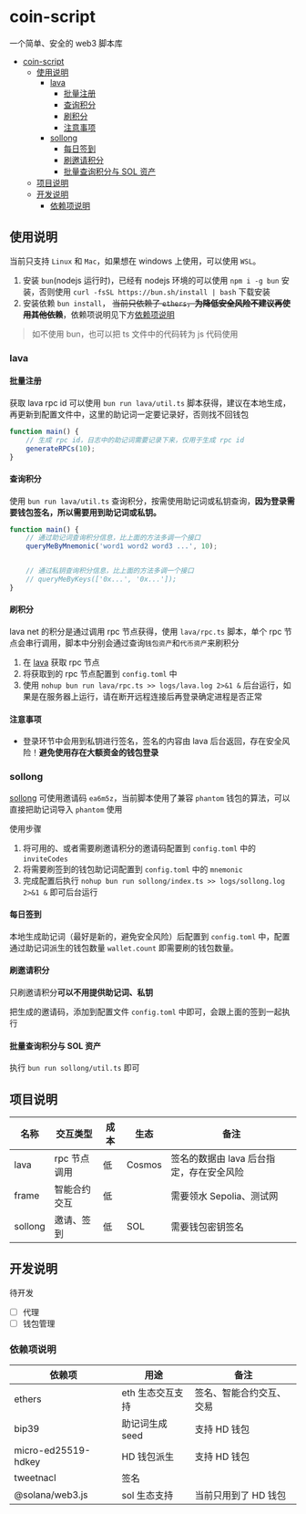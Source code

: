# coin-script

一个简单、安全的 web3 脚本库

- [coin-script](#coin-script)
  - [使用说明](#使用说明)
    - [lava](#lava)
      - [批量注册](#批量注册)
      - [查询积分](#查询积分)
      - [刷积分](#刷积分)
      - [注意事项](#注意事项)
    - [sollong](#sollong)
      - [每日签到](#每日签到)
      - [刷邀请积分](#刷邀请积分)
      - [批量查询积分与 SOL 资产](#批量查询积分与-sol-资产)
  - [项目说明](#项目说明)
  - [开发说明](#开发说明)
    - [依赖项说明](#依赖项说明)

## 使用说明

当前只支持 `Linux` 和 `Mac`，如果想在 windows 上使用，可以使用 `WSL`。

1. 安装 `bun`(nodejs 运行时)，已经有 nodejs 环境的可以使用 `npm i -g bun` 安装，否则使用 `curl -fsSL https://bun.sh/install | bash` 下载安装
2. 安装依赖 `bun install`， ~~当前只依赖了 `ethers`，**为降低安全风险不建议再使用其他依赖**~~，依赖项说明见下方[依赖项说明](#依赖项说明)

> 如不使用 bun，也可以把 ts 文件中的代码转为 js 代码使用

### lava

#### 批量注册

获取 lava rpc id 可以使用 `bun run lava/util.ts` 脚本获得，建议在本地生成，再更新到配置文件中，这里的助记词一定要记录好，否则找不回钱包

```ts
function main() {
    // 生成 rpc id，日志中的助记词需要记录下来，仅用于生成 rpc id
    generateRPCs(10);
}
```

#### 查询积分

使用 `bun run lava/util.ts` 查询积分，按需使用助记词或私钥查询，**因为登录需要钱包签名，所以需要用到助记词或私钥。**

```ts
function main() {
    // 通过助记词查询积分信息，比上面的方法多调一个接口
    queryMeByMnemonic('word1 word2 word3 ...', 10);


    // 通过私钥查询积分信息，比上面的方法多调一个接口
    // queryMeByKeys(['0x...', '0x...']);
}
```

#### 刷积分

lava net 的积分是通过调用 rpc 节点获得，使用 `lava/rpc.ts` 脚本，单个 rpc 节点会串行调用，脚本中分别会通过查询`钱包资产`和`代币资产`来刷积分

1. 在 [lava](https://points.lavanet.xyz/) 获取 rpc 节点
2. 将获取到的 rpc 节点配置到 `config.toml` 中
3. 使用 `nohup bun run lava/rpc.ts >> logs/lava.log 2>&1 &` 后台运行，如果是在服务器上运行，请在断开远程连接后再登录确定进程是否正常

#### 注意事项

- 登录环节中会用到私钥进行签名，签名的内容由 lava 后台返回，存在安全风险！**避免使用存在大额资金的钱包登录**

### sollong

[sollong](https://app.sollong.xyz/) 可使用邀请码 `ea6m5z`，当前脚本使用了兼容 `phantom` 钱包的算法，可以直接把助记词导入 `phantom` 使用

使用步骤

1. 将可用的、或者需要刷邀请积分的邀请码配置到 `config.toml` 中的 `inviteCodes`
2. 将需要刷签到的钱包助记词配置到 `config.toml` 中的 `mnemonic`
3. 完成配置后执行 `nohup bun run sollong/index.ts >> logs/sollong.log 2>&1 &` 即可后台运行


#### 每日签到

本地生成助记词（最好是新的，避免安全风险）后配置到 `config.toml` 中，配置通过助记词派生的钱包数量 `wallet.count` 即需要刷的钱包数量。


#### 刷邀请积分

只刷邀请积分**可以不用提供助记词、私钥**

把生成的邀请码，添加到配置文件 `config.toml` 中即可，会跟上面的签到一起执行

#### 批量查询积分与 SOL 资产

执行 `bun run sollong/util.ts` 即可


## 项目说明

| 名称 | 交互类型 | 成本 | 生态 | 备注 |
| -- | -- | -- | -- | -- |
| lava | rpc 节点调用 | 低 | Cosmos | 签名的数据由 lava 后台指定，存在安全风险 |
| frame | 智能合约交互 | 低 | | 需要领水 Sepolia、测试网 |
| sollong | 邀请、签到 | 低 | SOL | 需要钱包密钥签名 |

## 开发说明

待开发

- [ ] 代理
- [ ] 钱包管理

### 依赖项说明

| 依赖项 | 用途 | 备注 |
| -- | -- | -- |
| ethers | eth 生态交互支持 | 签名、智能合约交互、交易 |
| bip39 | 助记词生成 seed | 支持 HD 钱包 |
| micro-ed25519-hdkey | HD 钱包派生 | 支持 HD 钱包 |
| tweetnacl | 签名 | |
| @solana/web3.js | sol 生态支持 | 当前只用到了 HD 钱包 |



